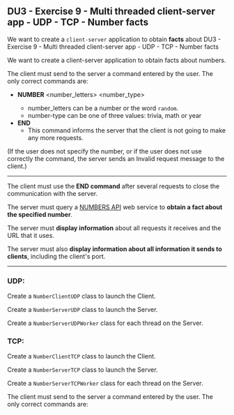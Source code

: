 ## DU3 - Exercise 9 - Multi threaded client-server app - UDP - TCP - Number facts

We want to create a `client-server` application to obtain **facts** about DU3 - Exercise 9 - Multi threaded client-server app - UDP - TCP - Number facts

We want to create a client-server application to obtain facts about numbers.

The client must send to the server a command entered by the user. The only correct commands are:

- **NUMBER** <number_letters> <TYPE> <number_type>
    - number_letters can be a number or the word `random`.
    - number-type can be one of three values: trivia, math or year
- **END**
    - This command informs the server that the client is not going to make any more requests.

(If the user does not specify the number, or if the user does not use correctly the command, the server sends an Invalid request message to the client.)

--- 

The client must use the **END command** after several requests to close the communication with the server.

The server must query a [NUMBERS API](http://numbersapi.com/#42) web service to **obtain a fact about the specified number**.

The server must **display information** about all requests it receives and the URL that it uses.

The server must also **display information about all information it sends to clients**, including the client's port.

---

### UDP:

Create a `NumberClientUDP` class to launch the Client.

Create a `NumberServerUDP` class to launch the Server.

Create a `NumberServerUDPWorker` class for each thread on the Server.

### TCP:

Create a `NumberClientTCP` class to launch the Client.

Create a `NumberServerTCP` class to launch the Server.

Create a `NumberServerTCPWorker` class for each thread on the Server.

The client must send to the server a command entered by the user. The only correct commands are:

